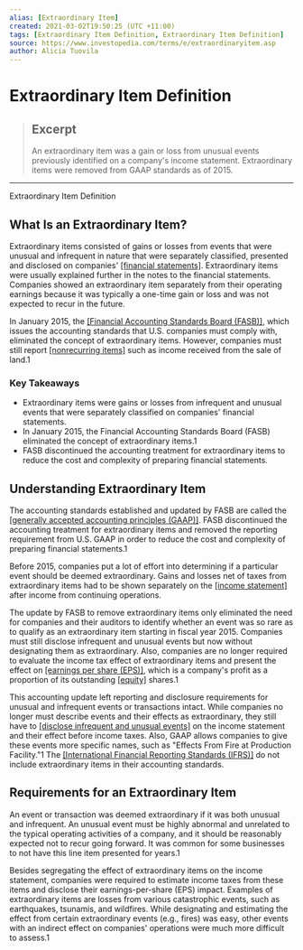 ```yaml
---
alias: [Extraordinary Item]
created: 2021-03-02T19:50:25 (UTC +11:00)
tags: [Extraordinary Item Definition, Extraordinary Item Definition]
source: https://www.investopedia.com/terms/e/extraordinaryitem.asp
author: Alicia Tuovila
---
```


# Extraordinary Item Definition

> ## Excerpt
> An extraordinary item was a gain or loss from unusual events previously identified on a company's income statement. Extraordinary items were removed from GAAP standards as of 2015.

---

Extraordinary Item Definition
## What Is an Extraordinary Item?

Extraordinary items consisted of gains or losses from events that were unusual and infrequent in nature that were separately classified, presented and disclosed on companies' [[financial statements]](https://www.investopedia.com/terms/f/financial-statements.asp). Extraordinary items were usually explained further in the notes to the financial statements. Companies showed an extraordinary item separately from their operating earnings because it was typically a one-time gain or loss and was not expected to recur in the future.

In January 2015, the [[Financial Accounting Standards Board (FASB)]](https://www.investopedia.com/terms/f/fasb.asp), which issues the accounting standards that U.S. companies must comply with, eliminated the concept of extraordinary items. However, companies must still report [[nonrecurring items]](https://www.investopedia.com/terms/n/nonrecurring-gain-or-loss.asp) such as income received from the sale of land.1

### Key Takeaways

-   Extraordinary items were gains or losses from infrequent and unusual events that were separately classified on companies' financial statements.
-   In January 2015, the Financial Accounting Standards Board (FASB) eliminated the concept of extraordinary items.1
-   FASB discontinued the accounting treatment for extraordinary items to reduce the cost and complexity of preparing financial statements.

## Understanding Extraordinary Item

The accounting standards established and updated by FASB are called the [[generally accepted accounting principles (GAAP)]](https://www.investopedia.com/terms/g/gaap.asp). FASB discontinued the accounting treatment for extraordinary items and removed the reporting requirement from U.S. GAAP in order to reduce the cost and complexity of preparing financial statements.1

Before 2015, companies put a lot of effort into determining if a particular event should be deemed extraordinary. Gains and losses net of taxes from extraordinary items had to be shown separately on the [[income statement]](https://www.investopedia.com/terms/i/incomestatement.asp) after income from continuing operations.

The update by FASB to remove extraordinary items only eliminated the need for companies and their auditors to identify whether an event was so rare as to qualify as an extraordinary item starting in fiscal year 2015. Companies must still disclose infrequent and unusual events but now without designating them as extraordinary. Also, companies are no longer required to evaluate the income tax effect of extraordinary items and present the effect on [[earnings per share (EPS)]](https://www.investopedia.com/terms/e/eps.asp), which is a company's profit as a proportion of its outstanding [[equity]](https://www.investopedia.com/terms/e/equity.asp) shares.1

This accounting update left reporting and disclosure requirements for unusual and infrequent events or transactions intact. While companies no longer must describe events and their effects as extraordinary, they still have to [[disclose infrequent and unusual events]](https://www.investopedia.com/ask/answers/102714/what-accounting-treatment-unusual-or-infrequent-items-ifrs-and-us-gaap.asp) on the income statement and their effect before income taxes. Also, GAAP allows companies to give these events more specific names, such as "Effects From Fire at Production Facility."1 The [[International Financial Reporting Standards (IFRS)]](https://www.investopedia.com/terms/i/ifrs.asp) do not include extraordinary items in their accounting standards.

## Requirements for an Extraordinary Item

An event or transaction was deemed extraordinary if it was both unusual and infrequent. An unusual event must be highly abnormal and unrelated to the typical operating activities of a company, and it should be reasonably expected not to recur going forward. It was common for some businesses to not have this line item presented for years.1 

Besides segregating the effect of extraordinary items on the income statement, companies were required to estimate income taxes from these items and disclose their earnings-per-share (EPS) impact. Examples of extraordinary items are losses from various catastrophic events, such as earthquakes, tsunamis, and wildfires. While designating and estimating the effect from certain extraordinary events (e.g., fires) was easy, other events with an indirect effect on companies' operations were much more difficult to assess.1
